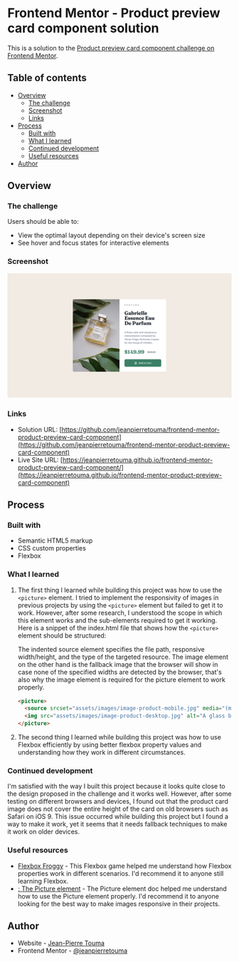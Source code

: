 # Frontend Mentor - Product preview card component solution

This is a solution to the [Product preview card component challenge on Frontend Mentor](https://www.frontendmentor.io/challenges/product-preview-card-component-GO7UmttRfa).

## Table of contents

- [Overview](#overview)
  - [The challenge](#the-challenge)
  - [Screenshot](#screenshot)
  - [Links](#links)
- [Process](#process)
  - [Built with](#built-with)
  - [What I learned](#what-i-learned)
  - [Continued development](#continued-development)
  - [Useful resources](#useful-resources)
- [Author](#author)

## Overview

### The challenge

Users should be able to:

- View the optimal layout depending on their device's screen size
- See hover and focus states for interactive elements

### Screenshot

![Desktop preview for the Product preview card component](./assets/images/desktop-preview.png)

### Links

- Solution URL: [https://github.com/jeanpierretouma/frontend-mentor-product-preview-card-component](https://github.com/jeanpierretouma/frontend-mentor-product-preview-card-component)
- Live Site URL: [https://jeanpierretouma.github.io/frontend-mentor-product-preview-card-component/](https://jeanpierretouma.github.io/frontend-mentor-product-preview-card-component)

## Process

### Built with

- Semantic HTML5 markup
- CSS custom properties
- Flexbox

### What I learned

1. The first thing I learned while building this project was how to use the ```<picture>``` element. I tried to implement the responsivity of images in previous projects by using the ```<picture>``` element but failed to get it to work. However, after some research, I understood the scope in which this element works and the sub-elements required to get it working. Here is a snippet of the index.html file that shows how the ```<picture>``` element should be structured:

    The indented source element specifies the file path, responsive width/height, and the type of the targeted resource. The image element on the other hand is the fallback image that the browser will show in case none of the specified widths are detected by the browser, that's also why the image element is required for the picture element to work properly.

    ```html
    <picture>
      <source srcset="assets/images/image-product-mobile.jpg" media="(max-width: 557px)" type="image/jpeg" />
      <img src="assets/images/image-product-desktop.jpg" alt="A glass bottle of Chanel perfume on a white table surrounded by green leaves" />
    </picture>
    ```

2. The second thing I learned while building this project was how to use Flexbox efficiently by using better flexbox property values and understanding how they work in different circumstances.

### Continued development

I'm satisfied with the way I built this project because it looks quite close to the design proposed in the challenge and it works well. However, after some testing on different browsers and devices, I found out that the product card image does not cover the entire height of the card on old browsers such as Safari on iOS 9. This issue occurred while building this project but I found a way to make it work, yet it seems that it needs fallback techniques to make it work on older devices.

### Useful resources

- [Flexbox Froggy](https://flexboxfroggy.com/) - This Flexbox game helped me understand how Flexbox properties work in different scenarios. I'd recommend it to anyone still learning Flexbox.
- [<picture>: The Picture element](https://developer.mozilla.org/en-US/docs/Web/HTML/Element/picture) - The Picture element doc helped me understand how to use the Picture element properly. I'd recommend it to anyone looking for the best way to make images responsive in their projects.

## Author

- Website - [Jean-Pierre Touma](https://github.com/jeanpierretouma)
- Frontend Mentor - [@jeanpierretouma](https://www.frontendmentor.io/profile/jeanpierretouma)